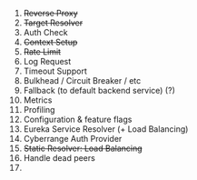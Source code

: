 1. ~~Reverse Proxy~~
2. ~~Target Resolver~~
3. Auth Check
4. ~~Context Setup~~
5. ~~Rate Limit~~
6. Log Request
7. Timeout Support
8. Bulkhead / Circuit Breaker / etc
9. Fallback (to default backend service) (?)
10. Metrics
11. Profiling
12. Configuration & feature flags
13. Eureka Service Resolver (+ Load Balancing)
14. Cyberrange Auth Provider
15. ~~Static Resolver: Load Balancing~~
16. Handle dead peers
17. 